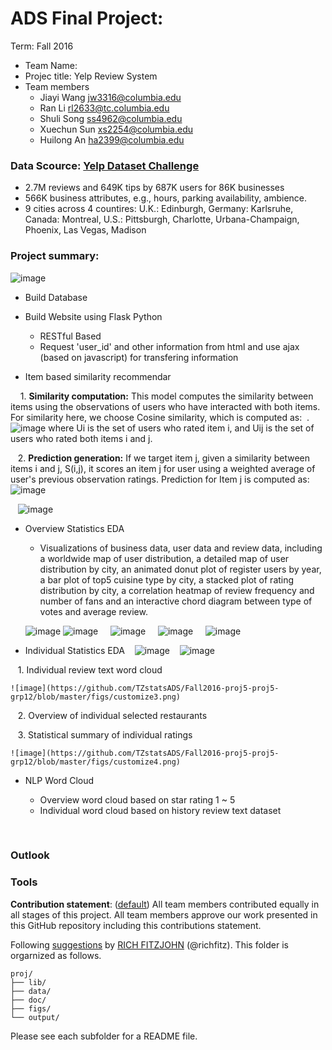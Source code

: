 # ADS Final Project: 

Term: Fall 2016

+ Team Name:
+ Projec title: Yelp Review System
+ Team members
	+ Jiayi Wang jw3316@columbia.edu
	+ Ran Li rl2633@tc.columbia.edu
	+ Shuli Song ss4962@columbia.edu
	+ Xuechun Sun xs2254@columbia.edu
	+ Huilong An ha2399@columbia.edu
	
### Data Scource: [Yelp Dataset Challenge](https://www.yelp.com/dataset_challenge)
      
  + 2.7M reviews and 649K tips by 687K users for 86K businesses
  + 566K business attributes, e.g., hours, parking availability, ambience.
  + 9 cities across 4 countires: U.K.: Edinburgh, Germany: Karlsruhe, Canada: Montreal, U.S.: Pittsburgh, Charlotte, Urbana-Champaign, Phoenix, Las Vegas, Madison


### Project summary: 
  ![image](https://github.com/TZstatsADS/Fall2016-proj5-proj5-grp12/blob/master/figs/homepage.png)


  + Build Database 
  
  
  + Build Website using Flask Python
    + RESTful Based 
    + Request 'user_id' and other information from html and use ajax (based on javascript) for transfering information
  
  + Item based similarity recommendar  
  
     1. **Similarity computation:** This model computes the similarity between items using the observations of users who have interacted with both items.	For similarity here, we choose Cosine similarity, which is computed as:  .
    ![image](https://github.com/TZstatsADS/Fall2016-proj5-proj5-grp12/blob/master/figs/Cosine_similarity_recom.jpeg)
    where Ui is the set of users who rated item i, and Uij is the set of users who rated both items i and j.  
    
    2. **Prediction generation:** If we target item j, given a similarity between items i and j, S(i,j), it scores an item j for user using a weighted average of user's previous observation ratings. Prediction for Item j is computed as:
    ![image](https://github.com/TZstatsADS/Fall2016-proj5-proj5-grp12/blob/master/figs/recom_prediction.jpeg)
    
    ![image](https://github.com/TZstatsADS/Fall2016-proj5-proj5-grp12/blob/master/figs/customize5.png)
  
  + Overview Statistics EDA
  
     + Visualizations of business data, user data and review data, including a worldwide map of user distribution, a detailed map of user distribution by city, an animated donut plot of register users by year, a bar plot of top5 cuisine type by city, a stacked plot of rating distribution by city, a correlation heatmap of review frequency and number of fans and an interactive chord diagram between type of votes and average review.
     
     ![image](https://github.com/TZstatsADS/Fall2016-proj5-proj5-grp12/blob/master/figs/overview1.png)
     ![image](https://github.com/TZstatsADS/Fall2016-proj5-proj5-grp12/blob/master/figs/overview2.png)
     ![image](https://github.com/TZstatsADS/Fall2016-proj5-proj5-grp12/blob/master/figs/overview3.png)
     ![image](https://github.com/TZstatsADS/Fall2016-proj5-proj5-grp12/blob/master/figs/overview4.png)
     ![image](https://github.com/TZstatsADS/Fall2016-proj5-proj5-grp12/blob/master/figs/overview5.png)
     
     
  + Individual Statistics EDA
    ![image](https://github.com/TZstatsADS/Fall2016-proj5-proj5-grp12/blob/master/figs/customize1.png)
    ![image](https://github.com/TZstatsADS/Fall2016-proj5-proj5-grp12/blob/master/figs/customize2.png)
  
    1.  Individual review text word cloud
    
    ![image](https://github.com/TZstatsADS/Fall2016-proj5-proj5-grp12/blob/master/figs/customize3.png)
    
    2.  Overview of individual selected restaurants 
    
    3.  Statistical summary of individual ratings 
    
    ![image](https://github.com/TZstatsADS/Fall2016-proj5-proj5-grp12/blob/master/figs/customize4.png)
    
    
   
  + NLP Word Cloud
  
    + Overview word cloud based on star rating 1 ~ 5
    + Individual word cloud based on history review text dataset
  
  
  
  
### Outlook

### Tools

	
**Contribution statement**: ([default](doc/a_note_on_contributions.md)) All team members contributed equally in all stages of this project. All team members approve our work presented in this GitHub repository including this contributions statement. 

Following [suggestions](http://nicercode.github.io/blog/2013-04-05-projects/) by [RICH FITZJOHN](http://nicercode.github.io/about/#Team) (@richfitz). This folder is orgarnized as follows.

```
proj/
├── lib/
├── data/
├── doc/
├── figs/
└── output/
```

Please see each subfolder for a README file.
